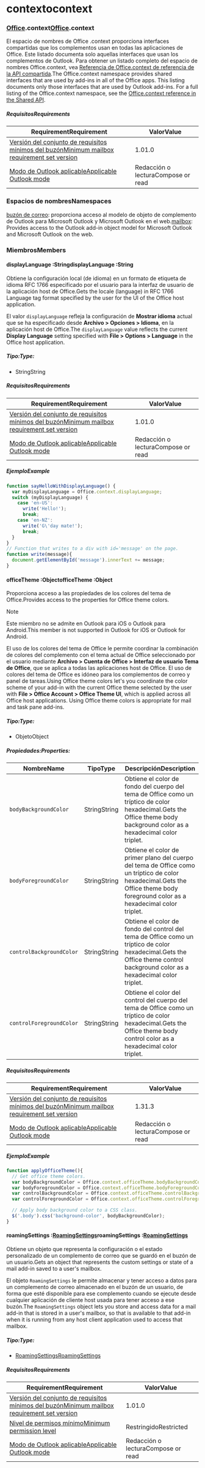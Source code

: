 
# <a name="context"></a><span data-ttu-id="eabbc-101">contexto</span><span class="sxs-lookup"><span data-stu-id="eabbc-101">context</span></span>

### <a name="officeofficemdcontext"></a><span data-ttu-id="eabbc-102">[Office](Office.md).context</span><span class="sxs-lookup"><span data-stu-id="eabbc-102">[Office](Office.md).context</span></span>

<span data-ttu-id="eabbc-p101">El espacio de nombres de Office .context proporciona interfaces compartidas que los complementos usan en todas las aplicaciones de Office. Este listado documenta solo aquellas interfaces que usan los complementos de Outlook. Para obtener un listado completo del espacio de nombres Office.context, vea [Referencia de Office.context de referencia de la API compartida](/javascript/api/office/office.context).</span><span class="sxs-lookup"><span data-stu-id="eabbc-p101">The Office.context namespace provides shared interfaces that are used by add-ins in all of the Office apps. This listing documents only those interfaces that are used by Outlook add-ins. For a full listing of the Office.context namespace, see the [Office.context reference in the Shared API](/javascript/api/office/office.context).</span></span>

##### <a name="requirements"></a><span data-ttu-id="eabbc-105">Requisitos</span><span class="sxs-lookup"><span data-stu-id="eabbc-105">Requirements</span></span>

|<span data-ttu-id="eabbc-106">Requirement</span><span class="sxs-lookup"><span data-stu-id="eabbc-106">Requirement</span></span>| <span data-ttu-id="eabbc-107">Valor</span><span class="sxs-lookup"><span data-stu-id="eabbc-107">Value</span></span>|
|---|---|
|[<span data-ttu-id="eabbc-108">Versión del conjunto de requisitos mínimos del buzón</span><span class="sxs-lookup"><span data-stu-id="eabbc-108">Minimum mailbox requirement set version</span></span>](/javascript/office/requirement-sets/outlook-api-requirement-sets)| <span data-ttu-id="eabbc-109">1.0</span><span class="sxs-lookup"><span data-stu-id="eabbc-109">1.0</span></span>|
|[<span data-ttu-id="eabbc-110">Modo de Outlook aplicable</span><span class="sxs-lookup"><span data-stu-id="eabbc-110">Applicable Outlook mode</span></span>](https://docs.microsoft.com/outlook/add-ins/#extension-points)| <span data-ttu-id="eabbc-111">Redacción o lectura</span><span class="sxs-lookup"><span data-stu-id="eabbc-111">Compose or read</span></span>|

### <a name="namespaces"></a><span data-ttu-id="eabbc-112">Espacios de nombres</span><span class="sxs-lookup"><span data-stu-id="eabbc-112">Namespaces</span></span>

<span data-ttu-id="eabbc-113">[buzón de correo](office.context.mailbox.md): proporciona acceso al modelo de objeto de complemento de Outlook para Microsoft Outlook y Microsoft Outlook en el web.</span><span class="sxs-lookup"><span data-stu-id="eabbc-113">[mailbox](office.context.mailbox.md): Provides access to the Outlook add-in object model for Microsoft Outlook and Microsoft Outlook on the web.</span></span>

### <a name="members"></a><span data-ttu-id="eabbc-114">Miembros</span><span class="sxs-lookup"><span data-stu-id="eabbc-114">Members</span></span>

####  <a name="displaylanguage-string"></a><span data-ttu-id="eabbc-115">displayLanguage :String</span><span class="sxs-lookup"><span data-stu-id="eabbc-115">displayLanguage :String</span></span>

<span data-ttu-id="eabbc-116">Obtiene la configuración local (de idioma) en un formato de etiqueta de idioma RFC 1766 especificado por el usuario para la interfaz de usuario de la aplicación host de Office.</span><span class="sxs-lookup"><span data-stu-id="eabbc-116">Gets the locale (language) in RFC 1766 Language tag format specified by the user for the UI of the Office host application.</span></span>

<span data-ttu-id="eabbc-117">El valor `displayLanguage` refleja la configuración de **Mostrar idioma** actual que se ha especificado desde **Archivo > Opciones > Idioma**, en la aplicación host de Office.</span><span class="sxs-lookup"><span data-stu-id="eabbc-117">The `displayLanguage` value reflects the current **Display Language** setting specified with **File > Options > Language** in the Office host application.</span></span>

##### <a name="type"></a><span data-ttu-id="eabbc-118">Tipo:</span><span class="sxs-lookup"><span data-stu-id="eabbc-118">Type:</span></span>

*   <span data-ttu-id="eabbc-119">String</span><span class="sxs-lookup"><span data-stu-id="eabbc-119">String</span></span>

##### <a name="requirements"></a><span data-ttu-id="eabbc-120">Requisitos</span><span class="sxs-lookup"><span data-stu-id="eabbc-120">Requirements</span></span>

|<span data-ttu-id="eabbc-121">Requirement</span><span class="sxs-lookup"><span data-stu-id="eabbc-121">Requirement</span></span>| <span data-ttu-id="eabbc-122">Valor</span><span class="sxs-lookup"><span data-stu-id="eabbc-122">Value</span></span>|
|---|---|
|[<span data-ttu-id="eabbc-123">Versión del conjunto de requisitos mínimos del buzón</span><span class="sxs-lookup"><span data-stu-id="eabbc-123">Minimum mailbox requirement set version</span></span>](/javascript/office/requirement-sets/outlook-api-requirement-sets)| <span data-ttu-id="eabbc-124">1.0</span><span class="sxs-lookup"><span data-stu-id="eabbc-124">1.0</span></span>|
|[<span data-ttu-id="eabbc-125">Modo de Outlook aplicable</span><span class="sxs-lookup"><span data-stu-id="eabbc-125">Applicable Outlook mode</span></span>](https://docs.microsoft.com/outlook/add-ins/#extension-points)| <span data-ttu-id="eabbc-126">Redacción o lectura</span><span class="sxs-lookup"><span data-stu-id="eabbc-126">Compose or read</span></span>|

##### <a name="example"></a><span data-ttu-id="eabbc-127">Ejemplo</span><span class="sxs-lookup"><span data-stu-id="eabbc-127">Example</span></span>

```js
function sayHelloWithDisplayLanguage() {
  var myDisplayLanguage = Office.context.displayLanguage;
  switch (myDisplayLanguage) {
    case 'en-US':
      write('Hello!');
      break;
    case 'en-NZ':
      write('G\'day mate!');
      break;
  }
}
// Function that writes to a div with id='message' on the page.
function write(message){
  document.getElementById('message').innerText += message;
}
```

####  <a name="officetheme-object"></a><span data-ttu-id="eabbc-128">officeTheme :Object</span><span class="sxs-lookup"><span data-stu-id="eabbc-128">officeTheme :Object</span></span>

<span data-ttu-id="eabbc-129">Proporciona acceso a las propiedades de los colores del tema de Office.</span><span class="sxs-lookup"><span data-stu-id="eabbc-129">Provides access to the properties for Office theme colors.</span></span>

> [!NOTE]
> <span data-ttu-id="eabbc-130">Este miembro no se admite en Outlook para iOS o Outlook para Android.</span><span class="sxs-lookup"><span data-stu-id="eabbc-130">This member is not supported in Outlook for iOS or Outlook for Android.</span></span>

<span data-ttu-id="eabbc-p102">El uso de los colores del tema de Office le permite coordinar la combinación de colores del complemento con el tema actual de Office seleccionado por el usuario mediante **Archivo > Cuenta de Office > Interfaz de usuario Tema de Office**, que se aplica a todas las aplicaciones host de Office. El uso de colores del tema de Office es idóneo para los complementos de correo y panel de tareas.</span><span class="sxs-lookup"><span data-stu-id="eabbc-p102">Using Office theme colors let's you coordinate the color scheme of your add-in with the current Office theme selected by the user with **File > Office Account > Office Theme UI**, which is applied across all Office host applications. Using Office theme colors is appropriate for mail and task pane add-ins.</span></span>

##### <a name="type"></a><span data-ttu-id="eabbc-133">Tipo:</span><span class="sxs-lookup"><span data-stu-id="eabbc-133">Type:</span></span>

*   <span data-ttu-id="eabbc-134">Objeto</span><span class="sxs-lookup"><span data-stu-id="eabbc-134">Object</span></span>

##### <a name="properties"></a><span data-ttu-id="eabbc-135">Propiedades:</span><span class="sxs-lookup"><span data-stu-id="eabbc-135">Properties:</span></span>

|<span data-ttu-id="eabbc-136">Nombre</span><span class="sxs-lookup"><span data-stu-id="eabbc-136">Name</span></span>| <span data-ttu-id="eabbc-137">Tipo</span><span class="sxs-lookup"><span data-stu-id="eabbc-137">Type</span></span>| <span data-ttu-id="eabbc-138">Descripción</span><span class="sxs-lookup"><span data-stu-id="eabbc-138">Description</span></span>|
|---|---|---|
|`bodyBackgroundColor`| <span data-ttu-id="eabbc-139">String</span><span class="sxs-lookup"><span data-stu-id="eabbc-139">String</span></span>|<span data-ttu-id="eabbc-140">Obtiene el color de fondo del cuerpo del tema de Office como un tríptico de color hexadecimal.</span><span class="sxs-lookup"><span data-stu-id="eabbc-140">Gets the Office theme body background color as a hexadecimal color triplet.</span></span>|
|`bodyForegroundColor`| <span data-ttu-id="eabbc-141">String</span><span class="sxs-lookup"><span data-stu-id="eabbc-141">String</span></span>|<span data-ttu-id="eabbc-142">Obtiene el color de primer plano del cuerpo del tema de Office como un tríptico de color hexadecimal.</span><span class="sxs-lookup"><span data-stu-id="eabbc-142">Gets the Office theme body foreground color as a hexadecimal color triplet.</span></span>|
|`controlBackgroundColor`| <span data-ttu-id="eabbc-143">String</span><span class="sxs-lookup"><span data-stu-id="eabbc-143">String</span></span>|<span data-ttu-id="eabbc-144">Obtiene el color de fondo del control del tema de Office como un tríptico de color hexadecimal.</span><span class="sxs-lookup"><span data-stu-id="eabbc-144">Gets the Office theme control background color as a hexadecimal color triplet.</span></span>|
|`controlForegroundColor`| <span data-ttu-id="eabbc-145">String</span><span class="sxs-lookup"><span data-stu-id="eabbc-145">String</span></span>|<span data-ttu-id="eabbc-146">Obtiene el color del control del cuerpo del tema de Office como un tríptico de color hexadecimal.</span><span class="sxs-lookup"><span data-stu-id="eabbc-146">Gets the Office theme body control color as a hexadecimal color triplet.</span></span>|

##### <a name="requirements"></a><span data-ttu-id="eabbc-147">Requisitos</span><span class="sxs-lookup"><span data-stu-id="eabbc-147">Requirements</span></span>

|<span data-ttu-id="eabbc-148">Requirement</span><span class="sxs-lookup"><span data-stu-id="eabbc-148">Requirement</span></span>| <span data-ttu-id="eabbc-149">Valor</span><span class="sxs-lookup"><span data-stu-id="eabbc-149">Value</span></span>|
|---|---|
|[<span data-ttu-id="eabbc-150">Versión del conjunto de requisitos mínimos del buzón</span><span class="sxs-lookup"><span data-stu-id="eabbc-150">Minimum mailbox requirement set version</span></span>](/javascript/office/requirement-sets/outlook-api-requirement-sets)| <span data-ttu-id="eabbc-151">1.3</span><span class="sxs-lookup"><span data-stu-id="eabbc-151">1.3</span></span>|
|[<span data-ttu-id="eabbc-152">Modo de Outlook aplicable</span><span class="sxs-lookup"><span data-stu-id="eabbc-152">Applicable Outlook mode</span></span>](https://docs.microsoft.com/outlook/add-ins/#extension-points)| <span data-ttu-id="eabbc-153">Redacción o lectura</span><span class="sxs-lookup"><span data-stu-id="eabbc-153">Compose or read</span></span>|

##### <a name="example"></a><span data-ttu-id="eabbc-154">Ejemplo</span><span class="sxs-lookup"><span data-stu-id="eabbc-154">Example</span></span>

```js
function applyOfficeTheme(){
  // Get office theme colors.
  var bodyBackgroundColor = Office.context.officeTheme.bodyBackgroundColor;
  var bodyForegroundColor = Office.context.officeTheme.bodyForegroundColor;
  var controlBackgroundColor = Office.context.officeTheme.controlBackgroundColor
  var controlForegroundColor = Office.context.officeTheme.controlForegroundColor;

  // Apply body background color to a CSS class.
  $('.body').css('background-color', bodyBackgroundColor);
}
```

####  <a name="roamingsettings-roamingsettingsjavascriptapioutlook13officeroamingsettings"></a><span data-ttu-id="eabbc-155">roamingSettings :[RoamingSettings](/javascript/api/outlook_1_3/office.RoamingSettings)</span><span class="sxs-lookup"><span data-stu-id="eabbc-155">roamingSettings :[RoamingSettings](/javascript/api/outlook_1_3/office.RoamingSettings)</span></span>

<span data-ttu-id="eabbc-156">Obtiene un objeto que representa la configuración o el estado personalizado de un complemento de correo que se guardó en el buzón de un usuario.</span><span class="sxs-lookup"><span data-stu-id="eabbc-156">Gets an object that represents the custom settings or state of a mail add-in saved to a user's mailbox.</span></span>

<span data-ttu-id="eabbc-157">El objeto `RoamingSettings` le permite almacenar y tener acceso a datos para un complemento de correo almacenado en el buzón de un usuario, de forma que esté disponible para ese complemento cuando se ejecute desde cualquier aplicación de cliente host usada para tener acceso a ese buzón.</span><span class="sxs-lookup"><span data-stu-id="eabbc-157">The `RoamingSettings` object lets you store and access data for a mail add-in that is stored in a user's mailbox, so that is available to that add-in when it is running from any host client application used to access that mailbox.</span></span>

##### <a name="type"></a><span data-ttu-id="eabbc-158">Tipo:</span><span class="sxs-lookup"><span data-stu-id="eabbc-158">Type:</span></span>

*   [<span data-ttu-id="eabbc-159">RoamingSettings</span><span class="sxs-lookup"><span data-stu-id="eabbc-159">RoamingSettings</span></span>](/javascript/api/outlook_1_3/office.RoamingSettings)

##### <a name="requirements"></a><span data-ttu-id="eabbc-160">Requisitos</span><span class="sxs-lookup"><span data-stu-id="eabbc-160">Requirements</span></span>

|<span data-ttu-id="eabbc-161">Requirement</span><span class="sxs-lookup"><span data-stu-id="eabbc-161">Requirement</span></span>| <span data-ttu-id="eabbc-162">Valor</span><span class="sxs-lookup"><span data-stu-id="eabbc-162">Value</span></span>|
|---|---|
|[<span data-ttu-id="eabbc-163">Versión del conjunto de requisitos mínimos del buzón</span><span class="sxs-lookup"><span data-stu-id="eabbc-163">Minimum mailbox requirement set version</span></span>](/javascript/office/requirement-sets/outlook-api-requirement-sets)| <span data-ttu-id="eabbc-164">1.0</span><span class="sxs-lookup"><span data-stu-id="eabbc-164">1.0</span></span>|
|[<span data-ttu-id="eabbc-165">Nivel de permisos mínimo</span><span class="sxs-lookup"><span data-stu-id="eabbc-165">Minimum permission level</span></span>](https://docs.microsoft.com/outlook/add-ins/understanding-outlook-add-in-permissions)| <span data-ttu-id="eabbc-166">Restringido</span><span class="sxs-lookup"><span data-stu-id="eabbc-166">Restricted</span></span>|
|[<span data-ttu-id="eabbc-167">Modo de Outlook aplicable</span><span class="sxs-lookup"><span data-stu-id="eabbc-167">Applicable Outlook mode</span></span>](https://docs.microsoft.com/outlook/add-ins/#extension-points)| <span data-ttu-id="eabbc-168">Redacción o lectura</span><span class="sxs-lookup"><span data-stu-id="eabbc-168">Compose or read</span></span>|